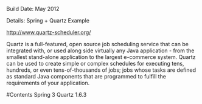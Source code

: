 Build Date: May 2012

Details: Spring + Quartz Example

http://www.quartz-scheduler.org/

Quartz is a full-featured, open source job scheduling service that can be integrated with, or used along side virtually any Java application - from the smallest stand-alone application to the largest e-commerce system. Quartz can be used to create simple or complex schedules for executing tens, hundreds, or even tens-of-thousands of jobs; jobs whose tasks are defined as standard Java components that are programmed to fulfill the requirements of your application. 

#Contents
Spring 3
Quartz 1.6.3